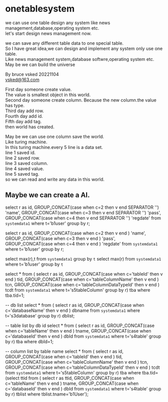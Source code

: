 # onetablesystem
we can use one table design any system like news management,database,operating system etc.  
let's start design news management now.

we can save any different table data to one special table.  
So I have great idea,we can design and implement any system only use one table.  
Like news management system,database softwre,operating system etc.  
May be we can build the universe  

By bruce vsked 20221104  
vsked@163.com  

First day someone create value.  
The value is smallest object in this world.  
Second day someone create column.
Because the new column.the value has type.  
Third day add row.  
Fourth day add id.  
Fifth day add tag.  
then world has created.  

May be we can use one column save the world.  
Like turing machine.  
In this turing machine.every 5 line is a data set.  
line 1 saved id.  
line 2 saved row.  
line 3 saved column.  
line 4 saved value.  
line 5 saved tag.  
so we can read and write any data in this world.  

Maybe we can create a AI.  
----------

select r as id,
GROUP_CONCAT(case when c=2 then v end SEPARATOR '') 'name',
GROUP_CONCAT(case when c=3 then v end SEPARATOR '') 'pass',
GROUP_CONCAT(case when c=4 then v end SEPARATOR '') 'regdate' from `systemdata1` where t='b1user' group by r;

select r as id,
GROUP_CONCAT(case when c=2 then v end ) 'name',
GROUP_CONCAT(case when c=3 then v end ) 'pass',
GROUP_CONCAT(case when c=4 then v end ) 'regdate' from `systemdata1` where t='b1user' group by r;

select max(r),t from `systemdata1` group by `t`
select max(r) from `systemdata1` where t='b1user' group by `t`

select * from (
select r as id,
GROUP_CONCAT(case when c='tableId' then v end ) tid,
GROUP_CONCAT(case when c='tableColumnName' then v end ) tcn,
GROUP_CONCAT(case when c='tableColumnDataTypeId' then v end ) tcdt from `systemdata1`
where t='s5tableColumn' group by r) tba where tba.tid=1;

-- db list 
select * from (
select r as id,
GROUP_CONCAT(case when c='databaseName' then v end ) dbname from `systemdata1`
where t='s3database' group by r) dblist;

-- table list by db id
select * from (
select r as id,
GROUP_CONCAT(case when c='tableName' then v end ) tname,
GROUP_CONCAT(case when c='databaseId' then v end ) dbId from `systemdata1`
where t='s4table' group by r) tba where dbId=1;

-- column list by table name
select * from (
select r as id,
GROUP_CONCAT(case when c='tableId' then v end ) tid,
GROUP_CONCAT(case when c='tableColumnName' then v end ) tcn,
GROUP_CONCAT(case when c='tableColumnDataTypeId' then v end ) tcdt from `systemdata1`
where t='s5tableColumn' group by r) tba where tba.tid=(select ttid from (
select r as ttid,
GROUP_CONCAT(case when c='tableName' then v end ) tname,
GROUP_CONCAT(case when c='databaseId' then v end ) dbId from `systemdata1`
where t='s4table' group by r) tblist where tblist.tname='b1User');



